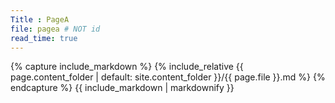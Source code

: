 ```yaml
---
Title : PageA
file: pagea # NOT id
read_time: true
---
```


{% capture include_markdown %}
{% include_relative {{ page.content_folder | default: site.content_folder }}/{{ page.file }}.md %}
{% endcapture %}
{{ include_markdown | markdownify }}


